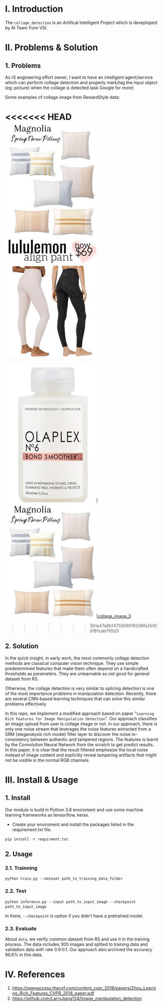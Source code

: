 # I. Introduction
The `collage_detection` is an Artifical Intelligent Project which is deveploped by AI Team from VSI.

# II. Problems & Solution

## 1. Problems
As rS engineering effort owner, I want to have an intelligent agent/service which can perform collage detection and properly mark/tag the input object (eg: picture) when the collage is detected (ask Google for more)

Some examples of collage image from RewardStyle data:

<<<<<<< HEAD
![collage image_2](https://github.com/giangnguyenvanvsi/ML_collage_detection/blob/main/examples/00ae3c69-747a-11eb-8026-0242ac110004_resized.jpg)![collage_image_3](https://github.com/giangnguyenvanvsi/ML_collage_detection/blob/main/examples/00c4d6b1-6fb2-11eb-a608-0242ac110004_resized.jpg)
=======
![collage_1](https://github.com/giangnguyenvanvsi/ML_collage_detection/blob/main/examples/00b1b6c3-7454-11eb-853c-0242ac110004_resized.jpg)|![collage image_2](https://github.com/giangnguyenvanvsi/ML_collage_detection/blob/main/examples/00ae3c69-747a-11eb-8026-0242ac110004_resized.jpg)|[collage_image_3](https://github.com/giangnguyenvanvsi/ML_collage_detection/blob/main/examples/00c4d6b1-6fb2-11eb-a608-0242ac110004_resized.jpg)
>>>>>>> 3b1a47a8b14750586162d8fa2b10d181cab795d3

## 2. Solution
In the quick insight, in early work, the most commonly collage detection methods are classical computer vision technique. They use simple predetermined features that make them often depend on a handcrafted thresholds as parameters. They are unlearnable so not good for general dataset from RS.

Otherwise, the collage detection is very similar to splicing detection is one of the most importance problems in manipulation detection. Recently, there are several CNN-based learning techniques that can solve this similar problems effectively. 

In this repo, we implement a modified approach based on paper "`Learning Rich Features for Image Manipulation Detection`". Our approach classifies an image upload from user is collage image or not. In our approach, there is only one noise stream that leverages the noise features extracted from a SRM (steganalysis rich model) filter layer to discover the noise in-consistency between authentic and tampered regions. The features is learnt by the Convolution Neural Network from the scratch to get predict results. In this paper, it is clear that the result filtered emphasize the local noise instead of image content and explicitly reveal tampering artifacts that might not be visible in the normal RGB channels.



# III. Install & Usage
## 1. Install 

Our module is build in Python 3.8 enviroment and use some machine learning frameworks as tensorflow, keras.

- Create your enviroment and install the packages listed in the requirement.txt file. 

````
pip install -r requirment.txt
````

## 2. Usage
### 2.1. Trainning

````
python train.py --dataset path_to_training_data_folder
````

### 2.2. Test

```
python inference.py --input path_to_input_image --checkpoint path_to_input_image
```
In there, `--checkpoint` is option if you didn't have a pretrained model.

### 2.3. Evaluate 
About `data`, we verify common dataset from RS and use it in the training process. The data includes 300 images and splited to training data and validation data with rate 0.9:0.1. Our approach also archived the accuracy 96.6% in this data. 


# IV. References
1. https://openaccess.thecvf.com/content_cvpr_2018/papers/Zhou_Learning_Rich_Features_CVPR_2018_paper.pdf
2. https://github.com/LarryJiang134/Image_manipulation_detection





































































